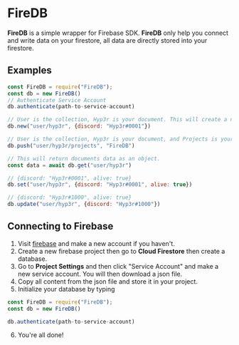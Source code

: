 # FireDB
**FireDB** is a simple wrapper for Firebase SDK. **FireDB** only help you connect and write data on your firestore, all data are directly stored into your firestore.

## Examples
```javascript
const FireDB = require("FireDB");
const db = new FireDB()
// Authenticate Service Account
db.authenticate(path-to-service-account)

// User is the collection, Hyp3r is your document. This will create a new collection.
db.new("user/hyp3r", {discord: "Hyp3r#0001"})

// User is the collection, Hyp3r is your document, and Projects is your array. This will push "FireDB" in "projects" array.
db.push("user/hyp3r/projects", "FireDB")

// This will return documents data as an object.
const data = await db.get("user/hyp3r")

// {discord: "Hyp3r#0001", alive: true}
db.set("user/hyp3r", {discord: "Hyp3r#0001", alive: true})

// {discord: "Hyp3r#1000", alive: true}
db.update("user/hyp3r", {discord: "Hyp3r#1000"})
```

## Connecting to Firebase
1. Visit [firebase](https://firebase.google.com) and make a new account if you haven't.
2. Create a new firebase project then go to **Cloud Firestore** then create a database.
3. Go to **Project Settings** and then click "Service Account" and make a new service account. You will then download a json file.
4. Copy all content from the json file and store it in your project.
5. Initialize your database by typing 
```javascript
const FireDB = require("FireDB");
const db = new FireDB()

db.authenticate(path-to-service-account)
```
6. You're all done!
